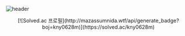 ![header](https://capsule-render.vercel.app/api?type=rounded&color=ABD5BE&height=170&section=header&text=Meeseeks%20Dev%20vlog&fontSize=50&fontColor=636d68&animation=twinkling)


<div align="center">
    [![Solved.ac 프로필](http://mazassumnida.wtf/api/generate_badge?boj=kny0628m)](https://solved.ac/kny0628m)
</div>
